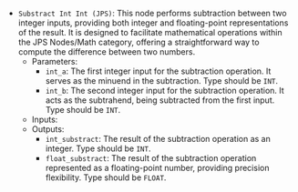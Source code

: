- `Substract Int Int (JPS)`: This node performs subtraction between two integer inputs, providing both integer and floating-point representations of the result. It is designed to facilitate mathematical operations within the JPS Nodes/Math category, offering a straightforward way to compute the difference between two numbers.
    - Parameters:
        - `int_a`: The first integer input for the subtraction operation. It serves as the minuend in the subtraction. Type should be `INT`.
        - `int_b`: The second integer input for the subtraction operation. It acts as the subtrahend, being subtracted from the first input. Type should be `INT`.
    - Inputs:
    - Outputs:
        - `int_substract`: The result of the subtraction operation as an integer. Type should be `INT`.
        - `float_substract`: The result of the subtraction operation represented as a floating-point number, providing precision flexibility. Type should be `FLOAT`.
